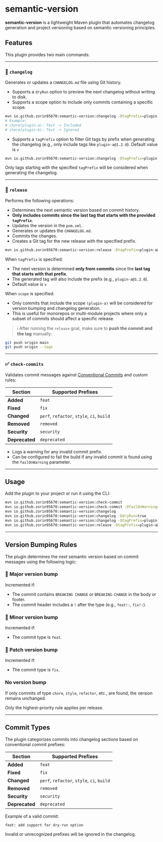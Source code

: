 # semantic-version

**semantic-version** is a lightweight Maven plugin that automates changelog generation and project versioning based on
semantic versioning principles.

## Features

This plugin provides two main commands:

---

### 🔧 `changelog`

Generates or updates a `CHANGELOG.md` file using Git history.

* Supports a `dryRun` option to preview the next changelog without writing to disk.
* Supports a scope option to include only commits containing a specific scope.

```bash
mvn io.github.zorin95670:semantic-version:changelog -DtagPrefix=plugin-a@ -Dscope=plugin-a
# Example: 
# chore(plugin-a): Test -> Included
# chore(plugin-b): Test -> Ignored
```

* Supports a `tagPrefix` option to filter Git tags by prefix when generating the changelog (e.g., only include tags like `plugin-a@1.2.0`). Default value is `v`


```bash
mvn io.github.zorin95670:semantic-version:changelog -DtagPrefix=plugin-a@
```

Only tags starting with the specified `tagPrefix` will be considered when generating the changelog.

---

### 🚀 `release`

Performs the following operations:

* Determines the next semantic version based on commit history.
* **Only includes commits since the last tag that starts with the provided `tagPrefix`**.
* Updates the version in the `pom.xml`.
* Generates or updates the `CHANGELOG.md`.
* Commits the changes.
* Creates a Git tag for the new release with the specified prefix.

```bash
mvn io.github.zorin95670:semantic-version:release -DtagPrefix=plugin-a@ -Dscope=plugin-a
```

When `tagPrefix` is specified:

* The next version is determined **only from commits** since the **last tag that starts with that prefix**.
* The generated tag will also include the prefix (e.g., `plugin-a@1.2.0`).
* Default value is `v` 

When `scope` is specified:

* Only commits that include the scope `(plugin-a)` will be considered for version bumping and changelog generation.
* This is useful for monorepos or multi-module projects where only a subset of commits should affect a specific release.

> ℹ️ After running the `release` goal, make sure to **push the commit and the tag** manually:

```bash
git push origin main
git push origin --tags
```

---

### ✅ `check-commits`

Validates commit messages against [Conventional Commits](https://www.conventionalcommits.org/) and custom rules:

| Section        | Supported Prefixes                         |
| -------------- | ------------------------------------------ |
| **Added**      | `feat`                                     |
| **Fixed**      | `fix`                                      |
| **Changed**    | `perf`, `refactor`, `style`, `ci`, `build` |
| **Removed**    | `removed`                                  |
| **Security**   | `security`                                 |
| **Deprecated** | `deprecated`                               |

* Logs a warning for any invalid commit prefix.
* Can be configured to fail the build if any invalid commit is found using the `failOnWarning` parameter.

---

## Usage

Add the plugin to your project or run it using the CLI:

```bash
mvn io.github.zorin95670:semantic-version:check-commit
mvn io.github.zorin95670:semantic-version:check-commit -DfailOnWarning=true
mvn io.github.zorin95670:semantic-version:changelog
mvn io.github.zorin95670:semantic-version:changelog -DdryRun=true
mvn io.github.zorin95670:semantic-version:changelog -DtagPrefix=plugin-a@
mvn io.github.zorin95670:semantic-version:release -DtagPrefix=plugin-a@
```

---

## Version Bumping Rules

The plugin determines the next semantic version based on commit messages using the following logic:

### 🔼 Major version bump

Incremented if:

* The commit contains `BREAKING CHANGE` or `BREAKING-CHANGE` in the body or footer.
* The commit header includes a `!` after the type (e.g., `feat!:`, `fix!:`).

### 🔼 Minor version bump

Incremented if:

* The commit type is `feat`.

### 🔼 Patch version bump

Incremented if:

* The commit type is `fix`.

### No version bump

If only commits of type `chore`, `style`, `refactor`, etc., are found, the version remains unchanged.

Only the highest-priority rule applies per release.

---

## Commit Types

The plugin categorizes commits into changelog sections based on conventional commit prefixes:

| Section        | Supported Prefixes                         |
| -------------- | ------------------------------------------ |
| **Added**      | `feat`                                     |
| **Fixed**      | `fix`                                      |
| **Changed**    | `perf`, `refactor`, `style`, `ci`, `build` |
| **Removed**    | `removed`                                  |
| **Security**   | `security`                                 |
| **Deprecated** | `deprecated`                               |

Example of a valid commit:

```text
feat: add support for dry-run option
```

Invalid or unrecognized prefixes will be ignored in the changelog.
